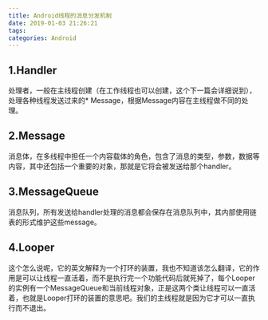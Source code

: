 ```yaml
---
title: Android线程的消息分发机制
date: 2019-01-03 21:26:21
tags:
categories: Android
---
```


## 1.Handler

处理者，一般在主线程创建（在工作线程也可以创建，这个下一篇会详细说到），处理各种线程发送过来的* Message，根据Message内容在主线程做不同的处理。

## 2.Message

消息体，在多线程中担任一个内容载体的角色，包含了消息的类型，参数，数据等内容，其中还包括一个重要的对象，那就是它将会被发送给那个handler。

## 3.MessageQueue

消息队列，所有发送给handler处理的消息都会保存在消息队列中，其内部使用链表的形式维护这些message。

## 4.Looper

这个怎么说呢，它的英文解释为一个打环的装置，我也不知道该怎么翻译，它的作用是可以让线程一直活着，而不是执行完一个功能代码后就死掉了，每个Looper的实例有一个MessageQueue和当前线程对象，正是这两个类让线程可以一直活着，也就是Looper打环的装置的意思吧。我们的主线程就是因为它才可以一直执行而不退出。